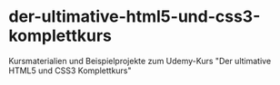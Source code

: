 # der-ultimative-html5-und-css3-komplettkurs
 Kursmaterialien und Beispielprojekte zum Udemy-Kurs "Der ultimative HTML5 und CSS3 Komplettkurs"
